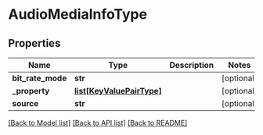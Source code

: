 # AudioMediaInfoType

## Properties
Name | Type | Description | Notes
------------ | ------------- | ------------- | -------------
**bit_rate_mode** | **str** |  | [optional] 
**_property** | [**list[KeyValuePairType]**](KeyValuePairType.md) |  | [optional] 
**source** | **str** |  | [optional] 

[[Back to Model list]](../README.md#documentation-for-models) [[Back to API list]](../README.md#documentation-for-api-endpoints) [[Back to README]](../README.md)


